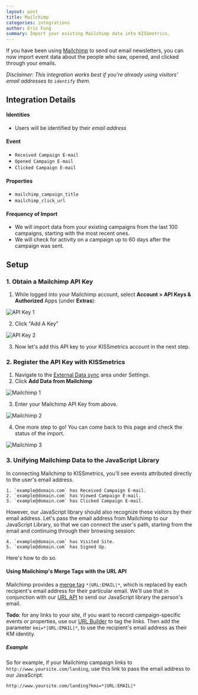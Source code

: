 ```yaml
---
layout: post
title: Mailchimp
categories: integrations
author: Eric Fung
summary: Import your existing Mailchimp data into KISSmetrics.
---
```

If you have been using [Mailchimp][mailchimp] to send out email newsletters, you can now import event data about the people who saw, opened, and clicked through your emails.

*Disclaimer: This integration works best if you're already using visitors' email addresses to `identify` them.*

## Integration Details

#### Identities

* Users will be identified by their *email address*

#### Event

* `Received Campaign E-mail`
* `Opened Campaign E-mail`
* `Clicked Campaign E-mail`

#### Properties

* `mailchimp_campaign_title`
* `mailchimp_click_url`

#### Frequency of Import

* We will import data from your existing campaigns from the last 100 campaigns, starting with the most recent ones.
* We will check for activity on a campaign up to 60 days after the campaign was sent.

## Setup

<a name="obtain-a-mailchimp-api-key"></a>
### 1. Obtain a Mailchimp API Key

1. While logged into your Mailchimp account, select **Account > API Keys & Authorized** Apps (under **Extras**):

![API Key 1][sskey1]

2. Click "Add A Key"

![API Key 2][sskey2]

3. Now let's add this API key to your KISSmetrics account in the next step.

### 2. Register the API Key with KISSmetrics

1. Navigate to the [External Data sync][external-data] area under Settings.
2. Click **Add Data from Mailchimp**

![Mailchimp 1][ssmc1]

3. Enter your Mailchimp API Key from above.

![Mailchimp 2][ssmc2]

4. One more step to go! You can come back to this page and check the status of the import.

![Mailchimp 3][ssmc3]

### 3. Unifying Mailchimp Data to the JavaScript Library

In connecting Mailchimp to KISSmetrics, you'll see events attributed directly to the user's email address.

    1. `example@domain.com` has Received Campaign E-mail.
    2. `example@domain.com` has Viewed Campaign E-mail.
    3. `example@domain.com` has Clicked Campaign E-mail.

However, our JavaScript library should also recognize these visitors by their email address. Let's pass the email address from Mailchimp to our JavaScript Library, so that we can connect the user's path, starting from the email and continuing through their browsing session:

    4. `example@domain.com` has Visited Site.
    5. `example@domain.com` has Signed Up.

Here's how to do so.

#### Using Mailchimp's Merge Tags with the URL API

Mailchimp provides a [merge tag][merge-tag] `*|URL:EMAIL|*`, which is replaced by each recipient's email address for their particular email. We'll use that in conjunction with our [URL API][url] to send our JavaScript library the person's email.

**Todo**: for any links to your site, if you want to record campaign-specific events or properties, use our [URL Builder][url-builder] to tag the links. Then add the parameter `kmi=*|URL:EMAIL|*`, to use the recipient's email address as their KM identity.

##### Example

So for example, if your Mailchimp campaign links to `http://www.yoursite.com/landing`, use this link to pass the email address to our JavaScript:

    http://www.yoursite.com/landing?kmi=*|URL:EMAIL|*

[mailchimp]: http://mailchimp.com/
[external-data]: https://www.kissmetrics.com/external_data
[merge-tag]: http://kb.mailchimp.com/article/all-the-merge-tags-cheatsheet

[url]: /apis/url
[url-builder]: /apis/url#url-builder

[sskey1]: https://s3.amazonaws.com/kissmetrics-support-files/assets/integrations/mailchimp/api-key-1.png
[sskey2]: https://s3.amazonaws.com/kissmetrics-support-files/assets/integrations/mailchimp/api-key-2.png
[ssmc1]: https://s3.amazonaws.com/kissmetrics-support-files/assets/integrations/mailchimp/mailchimp-1.png
[ssmc2]: https://s3.amazonaws.com/kissmetrics-support-files/assets/integrations/mailchimp/mailchimp-2.png
[ssmc3]: https://s3.amazonaws.com/kissmetrics-support-files/assets/integrations/mailchimp/mailchimp-3.png
